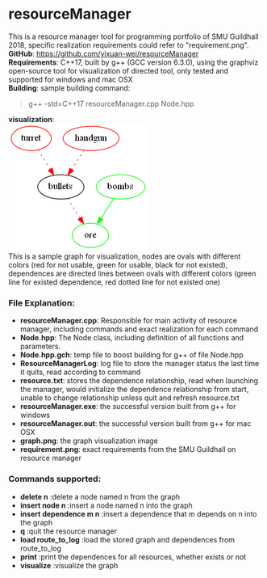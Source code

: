 # resourceManager
This is a resource manager tool for programming portfolio of SMU Guildhall 2018, 
specific realization requirements could refer to "requirement.png". <br>
**GitHub**: https://github.com/yixuan-wei/resourceManager<br>
**Requirements**: C++17, built by g++ (GCC version 6.3.0), using the graphviz open-source tool for visualization of directed tool, only tested and supported for windows and mac OSX<br>
**Building**: sample building command:
> g++ -std=C++17 resourceManager.cpp Node.hpp

**visualization**:<br>
![SampleGraph](graph.png)<br>
This is a sample graph for visualization, nodes are ovals with different colors (red for not usable, green for usable, black for not existed), dependences are directed lines between ovals with different colors (green line for existed dependence, red dotted line for not existed one)

### File Explanation:
- **resourceManager.cpp**: Responsible for main activity of resource manager, including commands and exact realization for each 
command
- **Node.hpp**: The Node class, including definition of all functions and parameters.
- **Node.hpp.gch**: temp file to boost building for g++ of file Node.hpp
- **ResourceManagerLog**: log file to store the manager status the last time it quits, read according to command
- **resource.txt**: stores the dependence relationship, read when launching the manager, 
would initialize the dependence relationship from start, unable to change relationship unless quit and refresh resource.txt
- **resourceManager.exe**: the successful version built from g++ for windows
- **resourceManager.out**: the successful version built from g++ for mac OSX
- **graph.png**: the graph visualization image
- **requirement.png**: exact requirements from the SMU Guildhall on resource manager

### Commands supported:
- **delete n**               :delete a node named n from the graph
- **insert node n**          :insert a node named n into the graph
- **insert dependence m n**  :insert a dependence that m depends on n into the graph
- **q**                      :quit the resource manager
- **load route_to_log**      :load the stored graph and dependences from route_to_log
- **print**                  :print the dependences for all resources, whether exists or not
- **visualize**              :visualize the graph
